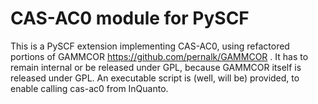 # CAS-AC0 module for PySCF
This is a PySCF extension implementing CAS-AC0, using refactored portions of GAMMCOR https://github.com/pernalk/GAMMCOR .
It has to remain internal or be released under GPL, because GAMMCOR itself is released under GPL.
An executable script is (well, will be) provided, to enable calling cas-ac0 from InQuanto.
